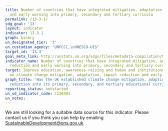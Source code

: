 ```yaml
---
title: Number of countries that have integrated mitigation, adaptation, impact reduction
  and early warning into primary, secondary and tertiary curricula
permalink: /13-3-1/
sdg_goal: '13'
layout: indicator
indicator: 13.3.1
graph: binary
un_designated_tier: '3'
un_custodian_agency: "UNFCCC,\nUNESCO-UIS"
target_id: '13.3'
goal_meta_link: http://unstats.un.org/sdgs/files/metadata-compilation/Metadata-Goal-13.pdf
indicator_name: Number of countries that have integrated mitigation, adaptation, impact
  reduction and early warning into primary, secondary and tertiary curricula
target: Improve education, awareness-raising and human and institutional capacity
  on climate change mitigation, adaptation, impact reduction and early warning
graph_title: 'Has the UK established climate change mitigation, adaption and impact
  reduction into its primary, secondary, and tertiary educational curricula? '
reporting_status: notstarted
un_sd_indicator_code: C130301
un_notes:
---
```


We are still looking for a suitable data source for this indicator. Please contact us if you think you can help by emailing <a href="mailto:SustainableDevelopment@ons.gov.uk">SustainableDevelopment@ons.gov.uk</a>.


